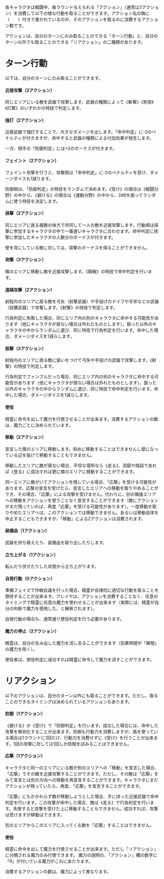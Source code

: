 各キャラクタは戦闘中、毎ラウンド与えられる「アクション」（通常は3アクション）を消費して以下の様な行動を取ることができます。アクション名の隣に（　　）付きで書かれているのが、そのアクションを取るのに消費するアクション数です。

アクションは、自分のターンにのみ取ることのできる「ターン行動」と、自分のターン以外でも取ることのできる「リアクション」の二種類があります。

# ターン行動

以下は、自分のターンにのみ取ることができます。

#### 近接攻撃（2アクション）

同じエリアにいる敵を武器で攻撃します。武器の種類によって《斬撃》《刺突》《打撃》のいずれかの特技で判定します。

#### 強打（2アクション）

近接武器で強打することで、大きなダメージを出します。「命中判定」に-2のペナルティが付きますが、命中すると武器の種類による付加効果が発生します。

一方、相手の「防御判定」には+2のボーナスが付きます。

#### フェイント（2アクション）

フェイント攻撃を行うと、攻撃側は「命中判定」に-2のペナルティを受け、ダメージダイスも1減ります。

防御側は、「防御判定」の特技をランダムで決めます。《受け》の場合は《戦闘分野》の中から、《避ける》の場合は《運動分野》の中から、2d6を振ってランダムに使う特技を決定します。

#### 挟撃（2アクション）

同じエリアに居る複数の味方で共同して一人の敵を近接攻撃します。行動順は挟撃に参加するキャラクタの中で一番遅いキャラクタに合わせます。命中判定に挟撃に参加したキャラクタの人数分のボーナスが付きます。

壁を背にしている敵に対しては、挟撃のボーナスを得ることができません。

#### 突撃（3アクション）

隣のエリアに移動し敵を近接攻撃します。《騎戦》の特技で命中判定を行います。

#### 遠隔攻撃（2アクション）

射程内のエリアに居る敵を弓矢（射撃武器）や手投げのナイフや手斧などの武器（投擲武器）で攻撃します。《射撃》の特技で判定します。

行為判定に失敗した場合、同じエリア内の別のキャラクタに命中する可能性があります（他にキャラクタが居ない場合は外れたものとします）。狙った以外のキャラクタの中からランダムに選び、同じ特技で行為判定を行います。命中した場合、ダメージダイスを1減らします。

#### 狙撃（3アクション）

射程内のエリアに居る敵に狙いをつけて弓矢や手投げの武器で攻撃します。《射撃》の特技で判定します。

行為判定でファンブルだった場合、同じエリア内の別のキャラクタに命中する可能性があります（他にキャラクタが居ない場合は外れたものとします）。狙った以外のキャラクタの中からランダムに選び、同じ特技で命中判定を行います。命中した場合、ダメージダイスを1減らします。

#### 使役

精霊に命令を出して魔力を行使させることが出来ます。消費するアクションの数は、魔力ごとに決められています。

#### 移動（2アクション）

宣言した隣のエリアに移動します。斜めに移動することはできませんし壁になっている辺を抜けて移動することもできません。

移動したエリアに敵が居ない場合、平坦な場所なら《走る》、洞窟や階段であれば《登る》に成功すれば更に隣のエリアに移動することができます。

同一エリアに敵がいてアクションを残している場合、「応撃」を受ける可能性があります。応撃の宣言を受けたら、宣言したエリアへの移動を取りやめることができ、その場合、「応撃」による攻撃を受けません。代わりに、別の隣接エリアへの移動をアクションを使うことなく宣言することができます（敵にアクションがまだ残っていれば、再度「応撃」を受ける可能性があります）。一度移動を取りやめたエリアへは、このアクションでは移動できません。あるいは移動自体を中止することもできますが、「移動」による2アクションは消費されます。

#### 装備品（1アクション）

武器を持ち替えたり、装備品を取り出したりします。

#### 立ち上がる（1アクション）

転んだり伏せたりした状態から立ち上がります。

#### 自発行動（0アクション）

準備フェイズで作戦会議を行った場合、精霊が自律的に適切な行動を取ることを期待することが出来ます。プレイヤは、アクションを消費することなく、任意のタイミングで精霊に任意の魔力を使わせることが出来ます（実際には、精霊が自分の判断で魔力を使用した、と解釈されます）。

自発行動の場合も、通常通り使役判定を行う必要があります。

#### 魔力の停止（2アクション）

精霊は、自分の生み出した魔力を消し去ることができます（効果時間が「瞬間」の魔力を除く）。

使役者は、使役判定に成功すれば精霊に命令して魔力を消すことができます。

# リアクション

以下のアクションは、自分のターン以外にも取ることができます。ただし、取ることのできるタイミングは決められているアクションもあります。

#### 防御（1アクション）

《避ける》か《受け》で「防御判定」を行います。成功した場合には、命中した攻撃を無効化することが出来ます。防御も行動力を消費しますが、盾を使っている場合は1ラウンドに1回だけ、行動力を消費せずに《受け》を行うことが出来ます。1回の攻撃に対しては1回しか防御を試みることはできません。

#### 応撃（1アクション）

キャラクタと同一のエリアにいる敵が別のエリアへの「移動」を宣言した場合、「応撃」でその敵を近接攻撃することができます。ただし、その敵は「応撃」をみて宣言とは別の方向への移動を再宣言することができます。キャラクタにまだアクションが残っていたら、再度、「応撃」を宣言することができます。

「応撃」にもかかわらず敵が移動しようとした場合、手に持った近接武器で命中判定を行います。この攻撃が命中した場合、敵は《走る》で行為判定を行います。失敗すると攻撃を受けた上に移動することもできません。成功すれば、攻撃は受けますが移動はできます。

別のエリアからこのエリアに入ってくる敵を「応撃」することはできません。

#### 使役

精霊に命令を出して魔力を行使させることが出来ます。ただし「リアクション」に分類される魔力のみ行使できます。
魔力の説明の、「アクション」欄の数字に「R」が付いている魔力がこれにあたります。

消費するアクションの数は、魔力によって異なります。
